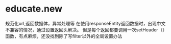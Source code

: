 # educate.new
规范化url,返回数据体，异常处理等
在使用responseEntity返回数据时，出现中文不兼容的情况，通过设置返回头解决。
但是每个返回都要调用一次setHeader（）函数，有点麻烦，还没找到除了写filter以外的全局设置办法
